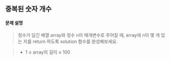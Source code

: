 ## 중복된 숫자 개수

#### 문제 설명 
> 정수가 담긴 배열 array와 정수 n이 매개변수로 주어질 때, array에 n이 몇 개 있는 지를 return 하도록 solution 함수를 완성해보세요.

> * 1 ≤ array의 길이 ≤ 100
